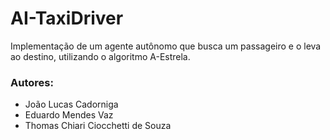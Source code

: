 # AI-TaxiDriver

Implementação de um agente autônomo que busca um passageiro e o leva ao destino, utilizando o algoritmo A-Estrela.

### Autores:
- João Lucas Cadorniga
- Eduardo Mendes Vaz
- Thomas Chiari Ciocchetti de Souza
